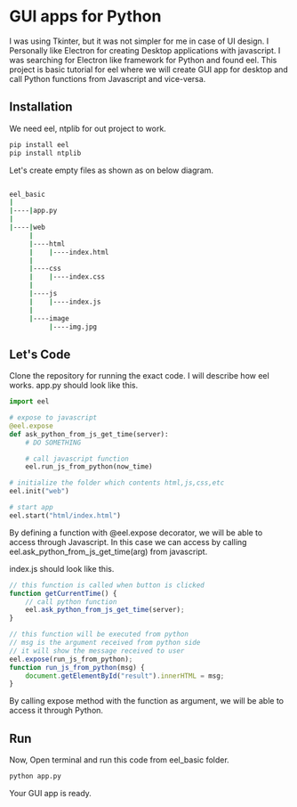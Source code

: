 # GUI apps for Python
I was using Tkinter, but it was not simpler for me in case of UI design. I Personally like Electron for creating Desktop applications with javascript. I was searching for Electron like framework for Python and found eel.
This project is basic tutorial for eel where we will create GUI app for desktop and call Python functions from Javascript and vice-versa.

## Installation
We need eel, ntplib for out project to work.
```bash
pip install eel
pip install ntplib
```

Let's create empty files as shown as on below diagram.
```bash

eel_basic
|
|----|app.py
|
|----|web
     |
     |----html
     |    |----index.html
     |
     |----css
     |    |----index.css
     |
     |----js
     |    |----index.js
     |
     |----image
          |----img.jpg
```

## Let's Code
Clone the repository for running the exact code. I will describe how eel works.
app.py should look like this.
```python
import eel

# expose to javascript
@eel.expose
def ask_python_from_js_get_time(server):
    # DO SOMETHING

    # call javascript function
    eel.run_js_from_python(now_time)

# initialize the folder which contents html,js,css,etc
eel.init("web")

# start app
eel.start("html/index.html")
```
By defining a function with @eel.expose decorator, we will be able to access through Javascript. In this case we can access by calling eel.ask_python_from_js_get_time(arg) from javascript.


index.js should look like this.
```javascript
// this function is called when button is clicked
function getCurrentTime() {
    // call python function
    eel.ask_python_from_js_get_time(server);
}

// this function will be executed from python
// msg is the argument received from python side
// it will show the message received to user
eel.expose(run_js_from_python);
function run_js_from_python(msg) {
    document.getElementById("result").innerHTML = msg;
}
```
By calling expose method with the function as argument, we will be able to access it through Python.

## Run
Now, Open terminal and run this code from eel_basic folder.
```bash
python app.py
```
Your GUI app is ready.